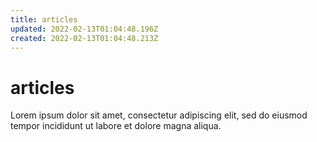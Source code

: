 ```yaml
---
title: articles
updated: 2022-02-13T01:04:48.196Z
created: 2022-02-13T01:04:48.213Z
---
```


# articles

Lorem ipsum dolor sit amet, consectetur adipiscing elit, sed do eiusmod tempor incididunt ut labore et dolore magna aliqua.
